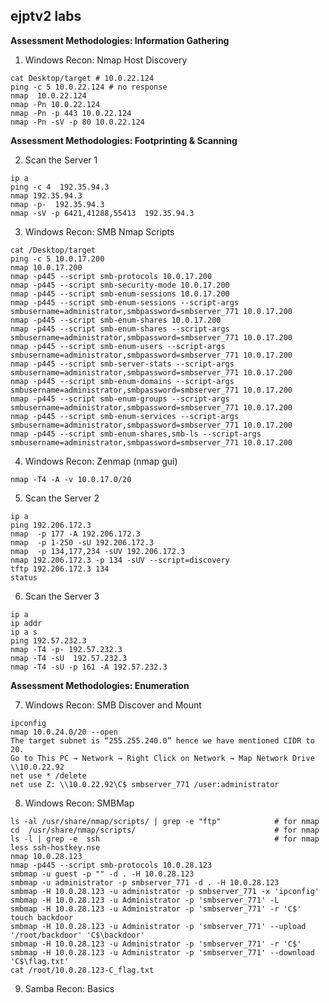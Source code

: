 ##  ejptv2 labs
**Assessment Methodologies: Information Gathering**

01)  Windows Recon: Nmap Host Discovery
```
cat Desktop/target # 10.0.22.124
ping -c 5 10.0.22.124 # no response
nmap  10.0.22.124
nmap -Pn 10.0.22.124
nmap -Pn -p 443 10.0.22.124
nmap -Pn -sV -p 80 10.0.22.124
```
**Assessment Methodologies: Footprinting & Scanning**

02)  Scan the Server 1
```
ip a
ping -c 4  192.35.94.3
nmap 192.35.94.3
nmap -p-  192.35.94.3
nmap -sV -p 6421,41288,55413  192.35.94.3
```
03)  Windows Recon: SMB Nmap Scripts
   
```
cat /Desktop/target
ping -c 5 10.0.17.200
nmap 10.0.17.200
nmap -p445 --script smb-protocols 10.0.17.200
nmap -p445 --script smb-security-mode 10.0.17.200
nmap -p445 --script smb-enum-sessions 10.0.17.200
nmap -p445 --script smb-enum-sessions --script-args smbusername=administrator,smbpassword=smbserver_771 10.0.17.200
nmap -p445 --script smb-enum-shares 10.0.17.200
nmap -p445 --script smb-enum-shares --script-args smbusername=administrator,smbpassword=smbserver_771 10.0.17.200
nmap -p445 --script smb-enum-users --script-args smbusername=administrator,smbpassword=smbserver_771 10.0.17.200
nmap -p445 --script smb-server-stats --script-args smbusername=administrator,smbpassword=smbserver_771 10.0.17.200
nmap -p445 --script smb-enum-domains --script-args smbusername=administrator,smbpassword=smbserver_771 10.0.17.200
nmap -p445 --script smb-enum-groups --script-args smbusername=administrator,smbpassword=smbserver_771 10.0.17.200
nmap -p445 --script smb-enum-services --script-args smbusername=administrator,smbpassword=smbserver_771 10.0.17.200
nmap -p445 --script smb-enum-shares,smb-ls --script-args smbusername=administrator,smbpassword=smbserver_771 10.0.17.200

```
04)  Windows Recon: Zenmap (nmap gui)

```
nmap -T4 -A -v 10.0.17.0/20
```

05)  Scan the Server 2

```
ip a
ping 192.206.172.3
nmap  -p 177 -A 192.206.172.3
nmap  -p 1-250 -sU 192.206.172.3
nmap  -p 134,177,234 -sUV 192.206.172.3
nmap 192.206.172.3 -p 134 -sUV --script=discovery
tftp 192.206.172.3 134
status
```

06)  Scan the Server 3

```
ip a
ip addr
ip a s
ping 192.57.232.3
nmap -T4 -p- 192.57.232.3
nmap -T4 -sU  192.57.232.3
nmap -T4 -sU -p 161 -A 192.57.232.3

```
**Assessment Methodologies: Enumeration**

07)  Windows Recon: SMB Discover and Mount

```
ipconfig
nmap 10.0.24.0/20 --open
The target subnet is “255.255.240.0” hence we have mentioned CIDR to 20.
Go to This PC → Network → Right Click on Network → Map Network Drive
\\10.0.22.92
net use * /delete
net use Z: \\10.0.22.92\C$ smbserver_771 /user:administrator

```
08)  Windows Recon: SMBMap

```
ls -al /usr/share/nmap/scripts/ | grep -e "ftp"            # for nmap
cd  /usr/share/nmap/scripts/                               # for nmap
ls -l | grep -e  ssh                                       # for nmap
less ssh-hostkey.nse
nmap 10.0.28.123
nmap -p445 --script smb-protocols 10.0.28.123
smbmap -u guest -p "" -d . -H 10.0.28.123
smbmap -u administrator -p smbserver_771 -d . -H 10.0.28.123
smbmap -H 10.0.28.123 -u administrator -p smbserver_771 -x 'ipconfig'
smbmap -H 10.0.28.123 -u Administrator -p 'smbserver_771' -L
smbmap -H 10.0.28.123 -u Administrator -p 'smbserver_771' -r 'C$'
touch backdoor
smbmap -H 10.0.28.123 -u Administrator -p 'smbserver_771' --upload '/root/backdoor' 'C$\backdoor'
smbmap -H 10.0.28.123 -u Administrator -p 'smbserver_771' -r 'C$'
smbmap -H 10.0.28.123 -u Administrator -p 'smbserver_771' --download 'C$\flag.txt'
cat /root/10.0.28.123-C_flag.txt
```
09)  Samba Recon: Basics

```


```








